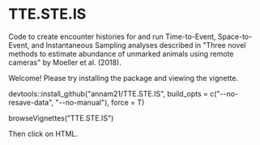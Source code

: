 # TTE.STE.IS
Code to create encounter histories for and run Time-to-Event, Space-to-Event, and Instantaneous Sampling analyses described in "Three novel methods to estimate abundance of unmarked animals using remote cameras" by Moeller et al. (2018).

Welcome! Please try installing the package and viewing the vignette.

devtools::install_github("annam21/TTE.STE.IS", build_opts = c("--no-resave-data", "--no-manual"), force = T)

browseVignettes("TTE.STE.IS")

Then click on HTML. 
